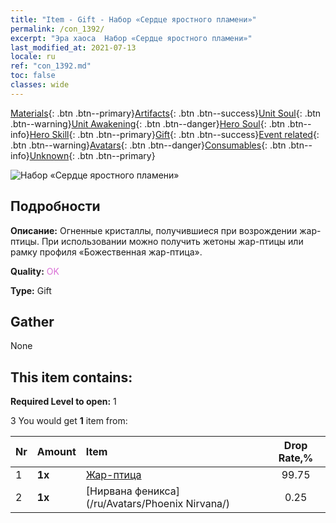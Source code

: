 ```yaml
---
title: "Item - Gift - Набор «Сердце яростного пламени»"
permalink: /con_1392/
excerpt: "Эра хаоса  Набор «Сердце яростного пламени»"
last_modified_at: 2021-07-13
locale: ru
ref: "con_1392.md"
toc: false
classes: wide
---
```

 [Materials](/ItemsRU/){: .btn .btn--primary}[Artifacts](/ItemsRU/Artifacts/){: .btn .btn--success}[Unit Soul](/ItemsRU/UnitSoul/){: .btn .btn--warning}[Unit Awakening](/ItemsRU/UnitAwakening/){: .btn .btn--danger}[Hero Soul](/ItemsRU/HeroSoul/){: .btn .btn--info}[Hero Skill](/ItemsRU/HeroSkill/){: .btn .btn--primary}[Gift](/ItemsRU/Gift/){: .btn .btn--success}[Event related](/ItemsRU/Events/){: .btn .btn--warning}[Avatars](/ItemsRU/Avatars/){: .btn .btn--danger}[Consumables](/ItemsRU/Consumables/){: .btn .btn--info}[Unknown](/ItemsRU/Unknown/){: .btn .btn--primary}

 ![Набор «Сердце яростного пламени»](/images/t/i_907006.png)

## Подробности
 **Описание:** Огненные кристаллы, получившиеся при возрождении жар-птицы. При использовании можно получить жетоны жар-птицы или рамку профиля «Божественная жар-птица».

 **Quality:** <span style="color: #DA70D6">OK</span>

 **Type:** Gift

## Gather

  None

## This item contains:

 **Required Level to open:** 1

 3 You would get **1** item  from:

  | Nr | Amount |     Item    | Drop Rate,% |
  |:---|:-------|:------------|:---------:|
  | 1 |  **1x** | [Жар-птица](/ItemsRU/unt_268/) | 99.75 | 
  | 2 |  **1x** | [Нирвана феникса](/ru/Avatars/Phoenix Nirvana/) | 0.25 | 
